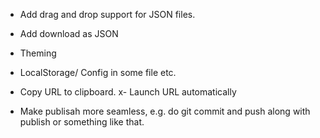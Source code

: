 - Add drag and drop support for JSON files.
- Add download as JSON
- Theming
- LocalStorage/ Config in some file etc.

- Copy URL to clipboard.
x- Launch URL automatically

- Make publisah more seamless, e.g. do git commit and push along with publish or something like that.
